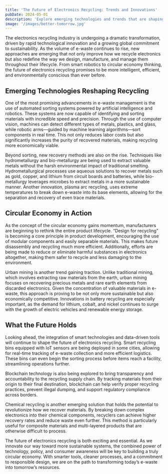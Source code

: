 ```yaml
---
title: 'The Future of Electronics Recycling: Trends and Innovations'
pubDate: 2024-05-01
description: 'Explore emerging technologies and trends that are shaping the future of electronics recycling and circular economy.'
image: '/images/better-tomorrow.jpg'
---
```


The electronics recycling industry is undergoing a dramatic transformation, driven by rapid technological innovation and a growing global commitment to sustainability. As the volume of e-waste continues to rise, new approaches are emerging that not only improve how we recycle electronics but also redefine the way we design, manufacture, and manage them throughout their lifecycle. From smart robotics to circular economy thinking, the future of electronics recycling promises to be more intelligent, efficient, and environmentally conscious than ever before.

## Emerging Technologies Reshaping Recycling

One of the most promising advancements in e-waste management is the use of automated sorting systems powered by artificial intelligence and robotics. These systems are now capable of identifying and sorting materials with incredible speed and precision. Through the use of computer vision, machines can detect different types of metals, plastics, and glass, while robotic arms—guided by machine learning algorithms—sort components in real time. This not only reduces labor costs but also significantly increases the purity of recovered materials, making recycling more economically viable.

Beyond sorting, new recovery methods are also on the rise. Techniques like hydrometallurgy and bio-metallurgy are being used to extract valuable metals without the harsh environmental impact of traditional smelting. Hydrometallurgical processes use aqueous solutions to recover metals such as gold, copper, and lithium from circuit boards and batteries, while bio-metallurgy leverages microbes to extract metals in a more sustainable manner. Another innovation, plasma arc recycling, uses extreme temperatures to break down e-waste into its base elements, allowing for the separation and recovery of even trace materials.

## Circular Economy in Action

As the concept of the circular economy gains momentum, manufacturers are beginning to rethink the entire product lifecycle. “Design for recycling” is becoming a core principle in product development, encouraging the use of modular components and easily separable materials. This makes future disassembly and recycling much more efficient. Additionally, efforts are being made to reduce or eliminate harmful substances in electronics altogether, making them safer to recycle and less damaging to the environment.

Urban mining is another trend gaining traction. Unlike traditional mining, which involves extracting raw materials from the earth, urban mining focuses on recovering precious metals and rare earth elements from discarded electronics. Given the concentration of valuable materials in e-waste, this approach is proving to be not only more sustainable but also economically competitive. Innovations in battery recycling are especially important, as the demand for lithium, cobalt, and nickel continues to surge with the growth of electric vehicles and renewable energy storage.

## What the Future Holds

Looking ahead, the integration of smart technologies and data-driven tools will continue to shape the future of electronics recycling. Smart recycling bins equipped with IoT sensors are being deployed in some cities, allowing for real-time tracking of e-waste collection and more efficient logistics. These bins can even begin the sorting process before items reach a facility, streamlining operations further.

Blockchain technology is also being explored to bring transparency and accountability to the recycling supply chain. By tracking materials from their origin to their final destination, blockchain can help verify proper recycling practices, prevent illegal dumping, and support regulatory compliance across borders.

Chemical recycling is another emerging solution that holds the potential to revolutionize how we recover materials. By breaking down complex electronics into their chemical components, recyclers can achieve higher recovery rates and reduce waste even further. This method is particularly useful for composite materials and multi-layered products that are otherwise difficult to process.

The future of electronics recycling is both exciting and essential. As we innovate our way toward more sustainable systems, the combined power of technology, policy, and consumer awareness will be key to building a truly circular economy. With smarter tools, cleaner processes, and a commitment to responsible design, we are on the path to transforming today’s e-waste into tomorrow’s resources.
